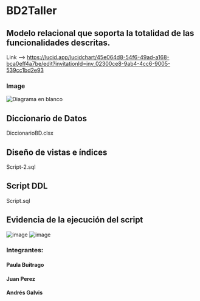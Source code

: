# BD2Taller
## Modelo relacional que soporta la totalidad de las funcionalidades descritas.
Link  --> https://lucid.app/lucidchart/45e064d8-54f6-49ad-a168-bca0eff4a7be/edit?invitationId=inv_02300ce8-9ab4-4cc6-9005-539cc1bd2e93
### Image
![Diagrama en blanco](https://user-images.githubusercontent.com/65428260/155205366-e50783ed-ebe2-4463-9c1f-147a4e0d5094.png)

## Diccionario de Datos
DiccionarioBD.clsx

## Diseño de vistas  e índices
Script-2.sql 

## Script DDL 
Script.sql

## Evidencia de la ejecución del script
![image](https://user-images.githubusercontent.com/65428260/155193414-8abc354b-04bf-47a2-a5c8-d09870ef9dec.png)
![image](https://user-images.githubusercontent.com/65428260/155195350-c4fdfa9a-7a90-497b-a75a-0134aa3db61f.png)


### Integrantes:
#### Paula Buitrago
#### Juan Perez
#### Andrés Galvis
